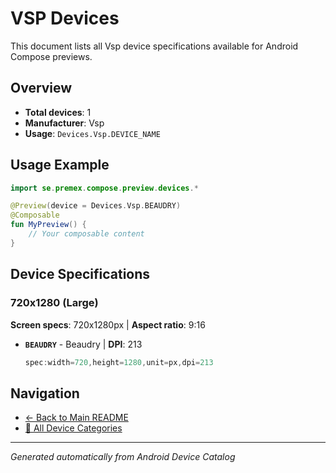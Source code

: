 # VSP Devices

This document lists all Vsp device specifications available for Android Compose previews.

## Overview

- **Total devices**: 1
- **Manufacturer**: Vsp
- **Usage**: `Devices.Vsp.DEVICE_NAME`

## Usage Example

```kotlin
import se.premex.compose.preview.devices.*

@Preview(device = Devices.Vsp.BEAUDRY)
@Composable
fun MyPreview() {
    // Your composable content
}
```

## Device Specifications

### 720x1280 (Large)

**Screen specs**: 720x1280px | **Aspect ratio**: 9:16

- **`BEAUDRY`** - Beaudry | **DPI**: 213
  ```kotlin
  spec:width=720,height=1280,unit=px,dpi=213
  ```

## Navigation

- [← Back to Main README](../../README.md)
- [📱 All Device Categories](../README.md)

---
*Generated automatically from Android Device Catalog*
